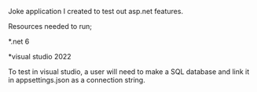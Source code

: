 Joke application I created to test out asp.net features. 


Resources needed to run;

*.net 6

*visual studio 2022

To test in visual studio, a user will need to make a SQL database and link it in appsettings.json as a connection string.

